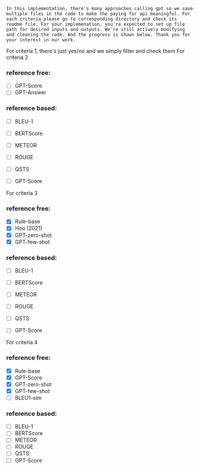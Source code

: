 ``` 
In this implementation, there's many approaches calling gpt so we save multiple files in the code to make the paying for api meaningful. For each criteria please go to corresponding directory and check its readme file. For your implemenation, you're expected to set up file path for desired inputs and outputs. We're still actively modifying and cleaning the code. And the progress is shown below. Thank you for your interest in our work.

```

For criteria 1, there's just yes/no and we simply filter and check them
For criteria 2

### reference free:
- [ ] GPT-Score
- [ ] GPT-Answer
### reference based:
- [ ] BLEU-1
- [ ] BERTScore
- [ ] METEOR
- [ ] ROUGE
- [ ] QSTS
- [ ] GPT-Score


For criteria 3

### reference free:
- [x] Rule-base
- [x] Hou (2021)
- [x] GPT-zero-shot 
- [x] GPT-few-shot 

### reference based:
- [ ] BLEU-1
- [ ] BERTScore
- [ ] METEOR
- [ ] ROUGE
- [ ] QSTS
- [ ] GPT-Score


For criteria 4

### reference free:
- [x] Rule-base
- [x] GPT-Score
- [x] GPT-zero-shot 
- [x] GPT-few-shot 
- [ ] BLEU1-sim

### reference based:
- [ ] BLEU-1
- [ ] BERTScore
- [ ] METEOR
- [ ] ROUGE
- [ ] QSTS
- [ ] GPT-Score
